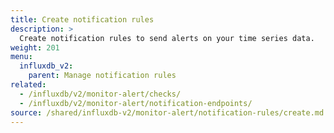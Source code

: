 ```yaml
---
title: Create notification rules
description: >
  Create notification rules to send alerts on your time series data.
weight: 201
menu:
  influxdb_v2:
    parent: Manage notification rules
related:
  - /influxdb/v2/monitor-alert/checks/
  - /influxdb/v2/monitor-alert/notification-endpoints/
source: /shared/influxdb-v2/monitor-alert/notification-rules/create.md
---
```


<!-- The content for this file is located at
// SOURCE content/shared/influxdb-v2/monitor-alert/notification-rules/create.md -->
